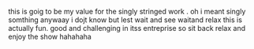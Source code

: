 this  is goig to be my value for the singly stringed work . oh i meant singly somthing anywaay i dojt know 
but lest wait and see
waitand relax
this is actually fun. good and challenging in itss entreprise 
so sit back
relax 
and enjoy the show
hahahaha
